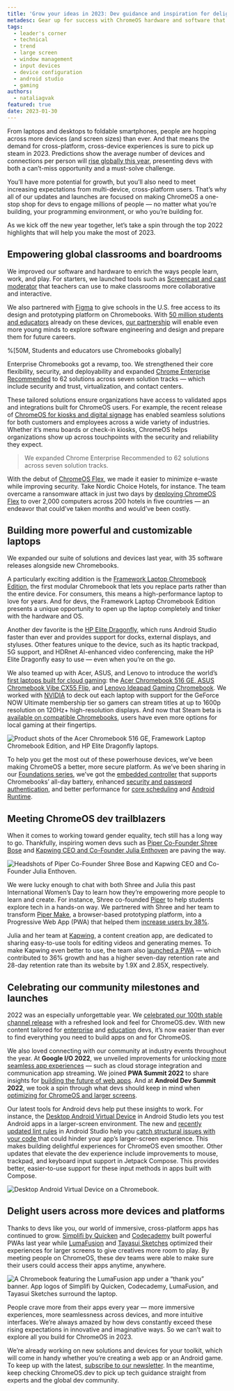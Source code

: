 ```yaml
---
title: 'Grow your ideas in 2023: Dev guidance and inspiration for delighting ChromeOS users'
metadesc: Gear up for success with ChromeOS hardware and software that’s more powerful and secure than ever.
tags:
  - leader's corner
  - technical
  - trend
  - large screen
  - window management
  - input devices
  - device configuration
  - android studio
  - gaming
authors:
  - nataliagvak
featured: true
date: 2023-01-30
---
```


From laptops and desktops to foldable smartphones, people are hopping across more devices (and screen sizes) than ever. And that means the demand for cross-platform, cross-device experiences is sure to pick up steam in 2023. Predictions show the average number of devices and connections per person will [rise globally this year](https://www.statista.com/statistics/1190270/number-of-devices-and-connections-per-person-worldwide/), presenting devs with both a can’t-miss opportunity and a must-solve challenge.

You’ll have more potential for growth, but you’ll also need to meet increasing expectations from multi-device, cross-platform users. That’s why all of our updates and launches are focused on making ChromeOS a one-stop shop for devs to engage millions of people — no matter what you’re building, your programming environment, or who you’re building for.

As we kick off the new year together, let’s take a spin through the top 2022 highlights that will help you make the most of 2023.

## Empowering global classrooms and boardrooms

We improved our software and hardware to enrich the ways people learn, work, and play. For starters, we launched tools such as [Screencast and cast moderator](https://blog.google/outreach-initiatives/education/theanywhereschool-chromebook/) that teachers can use to make classrooms more collaborative and interactive.

We also partnered with [Figma](https://www.figma.com/) to give schools in the U.S. free access to its design and prototyping platform on Chromebooks. With [50 million students and educators](https://chromeos.dev/en/posts/io-2022) already on these devices, [our partnership](https://www.theverge.com/2022/6/7/23157093/google-chromebook-students-figma-figjam-partnership) will enable even more young minds to explore software engineering and design and prepare them for future careers.

%[50M, Students and educators use Chromebooks globally]

Enterprise Chromebooks got a revamp, too. We strengthened their core flexibility, security, and deployability and expanded [Chrome Enterprise Recommended](https://chromeenterprise.google/recommended/) to 62 solutions across seven solution tracks — which include security and trust, virtualization, and contact centers.

These tailored solutions ensure organizations have access to validated apps and integrations built for ChromeOS users. For example, the recent release of [ChromeOS for kiosks and digital signage](https://www.youtube.com/watch?v=5WfNsUIm5X0&ab_channel=AndroidandChromeEnterprise) has enabled seamless solutions for both customers and employees across a wide variety of industries. Whether it’s menu boards or check-in kiosks, ChromeOS helps organizations show up across touchpoints with the security and reliability they expect.

> We expanded Chrome Enterprise Recommended to 62 solutions across seven solution tracks.

With the debut of [ChromeOS Flex](https://chromeenterprise.google/os/chromeosflex/), we made it easier to minimize e-waste while improving security. Take Nordic Choice Hotels, for instance. The team overcame a ransomware attack in just two days by [deploying ChromeOS Flex](https://cloud.google.com/blog/products/chrome-enterprise/nordic-choice-hotels-bounces-back-ransomware-attack-chromeos-flex) to over 2,000 computers across 200 hotels in five countries — an endeavor that could’ve taken months and would’ve been costly.

## Building more powerful and customizable laptops

We expanded our suite of solutions and devices last year, with 35 software releases alongside new Chromebooks.

A particularly exciting addition is the [Framework Laptop Chromebook Edition](https://frame.work/laptop-chromebook-12-gen-intel), the first modular Chromebook that lets you replace parts rather than the entire device. For consumers, this means a high-performance laptop to love for years. And for devs, the Framework Laptop Chromebook Edition presents a unique opportunity to open up the laptop completely and tinker with the hardware and OS.

Another dev favorite is the [HP Elite Dragonfly](https://www.hp.com/us-en/laptops/2-in-1s/elite-dragonfly-convertible.html), which runs Android Studio faster than ever and provides support for docks, external displays, and styluses. Other features unique to the device, such as its haptic trackpad, 5G support, and HDRnet AI-enhanced video conferencing, make the HP Elite Dragonfly easy to use — even when you’re on the go.

We also teamed up with Acer, ASUS, and Lenovo to introduce the world’s [first laptops built for cloud gaming](https://www.google.com/chromebook/discover/gaming/): the [Acer Chromebook 516 GE](https://www.bestbuy.com/site/acer-chromebook-516-ge-gaming-laptop-16-2560x1600-120hz-intel-core-i5-1240p-geforce-nows-top-tier-8gb-ram-256gb-ssd-rgb-kb-titanium-gray/6516347.p?skuId=6516347),[ ASUS Chromebook Vibe CX55 Flip](https://www.bestbuy.com/site/asus-15-6-touchscreen-cloud-gaming-chromebook-intel-core-i5-1135g7-8gb-memory-256gb-ssd-mineral-grey/6512609.p?skuId=6512609), and [Lenovo Ideapad Gaming Chromebook](https://www.walmart.com/ip/Lenovo-Ideapad-5i-Gaming-Chromebook-16-0-Intel-Core-i3-1215U-8GB-RAM-128GB-eMMC-Storm-Grey-Chrome-OS-82V80009UX/1867344969). We worked with [NVIDIA](https://www.nvidia.com/en-us/) to deck out each laptop with support for the GeForce NOW Ultimate membership tier so gamers can stream titles at up to 1600p resolution on 120Hz+ high-resolution displays. And now that Steam beta is [available on compatible Chromebooks](https://chromeos.dev/en/posts/steam-on-chromeos-beta), users have even more options for local gaming at their fingertips.

![Product shots of the Acer Chromebook 516 GE, Framework Laptop Chromebook Edition, and HP Elite Dragonfly laptops.](ix://posts/2022-recap/Framework.png)

To help you get the most out of these powerhouse devices, we’ve been making ChromeOS a better, more secure platform. As we’ve been sharing in our [Foundations series](https://chromeos.dev/en/search?q=foundations&field=tags&locale=en), we’ve got the [embedded controller](https://chromeos.dev/en/posts/embedded-controller) that supports Chromebooks’ all-day battery, enhanced [security and password authentication](https://chromeos.dev/en/posts/protecting-user-data-with-passwords), and better performance for [core scheduling](https://chromeos.dev/en/posts/improving-chromeos-performance-with-core-scheduling) and [Android Runtime](https://chromeos.dev/en/posts/making-android-more-secure-with-arcvm).

## Meeting ChromeOS dev trailblazers

When it comes to working toward gender equality, tech still has a long way to go. Thankfully, inspiring women devs such as [Piper Co-Founder Shree Bose](https://chromeos.dev/en/posts/iwd-2022-shree-bose) and [Kapwing CEO and Co-Founder Julia Enthoven](https://chromeos.dev/en/posts/iwd-2022-julia-enthoven) are paving the way.

![Headshots of Piper Co-Founder Shree Bose and Kapwing CEO and Co-Founder Julia Enthoven.](ix://posts/2022-recap/Trailblazers.png)

We were lucky enough to chat with both Shree and Julia this past International Women’s Day to learn how they’re empowering more people to learn and create. For instance, Shree co-founded [Piper](https://www.playpiper.com/) to help students explore tech in a hands-on way. We partnered with Shree and her team to transform [Piper Make](https://www.playpiper.com/collections/piper-make?shpxid=000eec2b-c50f-4702-9cb8-bb516b1b01b9), a browser-based prototyping platform, into a Progressive Web App (PWA) that helped them [increase users by 38%](https://chromeos.dev/en/posts/powerful-apps-fueled-by-the-web).

Julia and her team at [Kapwing](https://www.kapwing.com/), a content creation app, are dedicated to sharing easy-to-use tools for editing videos and generating memes. To make Kapwing even better to use, the team also [launched a PWA](https://chromeos.dev/en/posts/powerful-apps-fueled-by-the-web) — which contributed to 36% growth and has a higher seven-day retention rate and 28-day retention rate than its website by 1.9X and 2.85X, respectively.

## Celebrating our community milestones and launches

2022 was an especially unforgettable year. We [celebrated our 100th stable channel release](https://chromeos.dev/en/posts/chromeos-100) with a refreshed look and feel for ChromeOS.dev. With new content tailored for [enterprise](https://chromeos.dev/en/enterprise) and [education](https://chromeos.dev/en/education) devs, it’s now easier than ever to find everything you need to build apps on and for ChromeOS.

We also loved connecting with our community at industry events throughout the year. At **Google I/O 2022**, we unveiled improvements for unlocking [more seamless app experiences](https://chromeos.dev/en/posts/io-2022) — such as cloud storage integration and communication app streaming. We joined **PWA Summit 2022** to share insights for [building the future of web apps](https://chromeos.dev/en/posts/pwa-summit-2022). And at **Android Dev Summit 2022**, we took a spin through what devs should keep in mind when [optimizing for ChromeOS and larger screens](https://chromeos.dev/en/posts/android-dev-summit-2022).

Our latest tools for Android devs help put these insights to work. For instance, the [Desktop Android Virtual Device](https://chromeos.dev/en/posts/desktop-avd-in-android-studio) in Android Studio lets you test Android apps in a larger-screen environment. The new and [recently updated lint rules](https://chromeos.dev/en/posts/chromeos-lint-rules-in-android-studio) in Android Studio help you [catch structural issues with your code ](https://developer.android.com/studio/write/lint)that could hinder your app’s larger-screen experience. This makes building delightful experiences for ChromeOS even smoother. Other updates that elevate the dev experience include improvements to mouse, trackpad, and keyboard input support in Jetpack Compose. This provides better, easier-to-use support for these input methods in apps built with Compose.

![Desktop Android Virtual Device on a Chromebook.](ix://posts/2022-recap/AVD.png)

## Delight users across more devices and platforms

Thanks to devs like you, our world of immersive, cross-platform apps has continued to grow. [Simplifi by Quicken](https://chromeos.dev/en/stories/simplifi) and [Codecademy](https://chromeos.dev/en/stories/codecademy) built powerful PWAs last year while [LumaFusion](https://chromeos.dev/en/posts/announcing-lumafusion-beta-for-chromeos) and [Tayasui Sketches](https://chromeos.dev/en/stories/sketches) optimized their experiences for larger screens to give creatives more room to play. By meeting people on ChromeOS, these dev teams were able to make sure their users could access their apps anytime, anywhere.

![A Chromebook featuring the LumaFusion app under a “thank you” banner. App logos of Simplifi by Quicken, Codecademy, LumaFusion, and Tayasui Sketches surround the laptop.](ix://posts/2022-recap/TYBanner.png)

People crave more from their apps every year — more immersive experiences, more seamlessness across devices, and more intuitive interfaces. We’re always amazed by how devs constantly exceed these rising expectations in innovative and imaginative ways. So we can’t wait to explore all you build for ChromeOS in 2023.

We’re already working on new solutions and devices for your toolkit, which will come in handy whether you’re creating a web app or an Android game. To keep up with the latest, [subscribe to our newsletter](https://chromeos.dev/en/subscribe). In the meantime, keep checking ChromeOS.dev to pick up tech guidance straight from experts and the global dev community.
